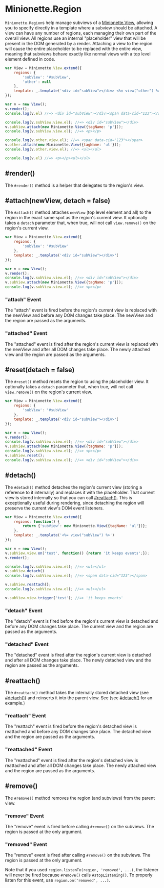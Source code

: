 Minionette.Region
=================

`Minionette.Region`s help manage subviews of a
[Minionette.View](/docs/minionette.view.md), allowing you to specify
directly in a template where a subview should be attached. A view can
have any number of regions, each managing their own part of the overall
view. All regions use an internal "placeholder" view that will be
present in the DOM generated by a render. Attaching a view to the region
will cause the entire placeholder to be replaced with the entire view,
meaning that subviews behave exactly like normal views with a top level
element defined in code.

```javascript
var View = Minionette.View.extend({
    regions: {
        'subView': '#subView',
        'other': null
    },
    template: _.template('<div id="subView"></div> <%= view("other") %>')
});

var v = new View();
v.render();
console.log(v.el) //=> <div id="subView"></div><span data-cid="123"></span>

console.log(v.subView.view.el); //=> <div id="subView"></div>
v.subView.attach(new Minionette.View({tagName: 'p'}));
console.log(v.subView.view.el); //=> <p></p>

console.log(v.other.view.el); //=> <span data-cid="123"></span>
v.other.attach(new Minionette.View({tagName: 'ul'}));
console.log(v.other.view.el); //=> <ul></ul>

console.log(v.el) //=> <p></p><ul></ul>
```


## #render()

The `#render()` method is a helper that delegates to the region's view.


## #attach(newView, detach = false)

The `#attach()` method attaches `newView` (top level element and all) to
the region in the exact same spot as the region's current view. It
optionally takes a `detach` parameter that, when true, will not call
`view.remove()` on the region's current view.

```javascript
var View = Minionette.View.extend({
    regions: {
        'subView': '#subView'
    },
    template: _.template('<div id="subView"></div>')
});

var v = new View();
v.render();
console.log(v.subView.view.el); //=> <div id="subView"></div>
v.subView.attach(new Minionette.View({tagName: 'p'}));
console.log(v.subView.view.el); //=> <p></p>
```

### "attach" Event

The "attach" event is fired before the region's current view is replaced
with the newView and before any DOM changes take place. The newView and
the region are passed as the arguments.

### "attached" Event

The "attached" event is fired after the region's current view is
replaced with the newView and after all DOM changes take place. The
newly attached view and the region are passed as the arguments.


## #reset(detach = false)

The `#reset()` method resets the region to using the placeholder view.
It optionally takes a `detach` parameter that, when true, will not call
`view.remove()` on the region's current view.

```javascript
var View = Minionette.View.extend({
    regions: {
        'subView': '#subView'
    },
    template: _.template('<div id="subView"></div>')
});

var v = new View();
v.render();
console.log(v.subView.view.el); //=> <div id="subView"></div>
v.subView.attach(new Minionette.View({tagName: 'p'}));
console.log(v.subView.view.el); //=> <p></p>
v.subView.reset();
console.log(v.subView.view.el); //=> <div id="subView"></div>
```


## #detach()

The `#detach()` method detaches the region's current view (storing a
reference to it internally) and replaces it with the placeholder. That
current view is stored internally so that you can call
[#reattach()](#reattach).  This is exceptionally useful during
rendering, since detaching the region will preserve the current view's
DOM event listeners.

```javascript
var View = Minionette.View.extend({
    regions: function() {
        return {'subView': new Minionette.View({tagName: 'ul'})};
    },
    template: _.template('<%= view("subView") %>')
});

var v = new View();
v.subView.view.on('test', function() {return 'it keeps events';});
v.render();

console.log(v.subView.view.el); //=> <ul></ul>
v.subView.detach()
console.log(v.subView.view.el); //=> <span data-cid="123"></span>

v.subView.reattach();
console.log(v.subView.view.el); //=> <ul></ul>

v.subView.view.trigger('test'); //=> 'it keeps events'
```

### "detach" Event

The "detach" event is fired before the region's current view is detached
and before any DOM changes take place. The current view and the region
are passed as the arguments.

### "detached" Event

The "detached" event is fired after the region's current view is
detached and after all DOM changes take place. The newly detached view
and the region are passed as the arguments.


## #reattach()

The `#reattach()` method takes the internally stored detached view (see
[#detach()](#detach)) and reinserts it into the parent view. See (see
[#detach()](#detach) for an example.)

### "reattach" Event

The "reattach" event is fired before the region's detached view is
reattached and before any DOM changes take place. The detached view and
the region are passed as the arguments.

### "reattached" Event

The "reattached" event is fired after the region's detached view is
reattached and after all DOM changes take place. The newly attached
view and the region are passed as the arguments.


## #remove()

The `#remove()` method removes the region (and subviews) from the
parent view.

### "remove" Event

The "remove" event is fired before calling `#remove()` on the subviews.
The region is passed at the only argument.

### "removed" Event

The "remove" event is fired after calling `#remove()` on the subviews.
The region is passed at the only argument.

Note that if you used `region.listenTo(region, 'removed', ...)`, the
listener will never be fired because `#remove()` calls
`#stopListening()`. To properly listen for this event, use
`region.on('removed', ...)`.
